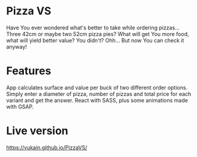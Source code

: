 # Pizza VS

Have You ever wondered what's better to take while ordering pizzas... Three 42cm or maybe two 52cm pizza pies?
What will get You more food, what will yield better value? You didn't? Ohh... But now You can check it anyway!

# Features

App calculates surface and value per buck of two different order options.
Simply enter a diameter of pizza, number of pizzas and total price for each variant and get the answer.
React with SASS, plus some animations made with GSAP.

# Live version
https://vukain.github.io/PizzaVS/
